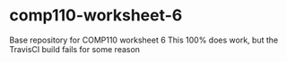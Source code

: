 # comp110-worksheet-6
Base repository for COMP110 worksheet 6
This 100% does work, but the TravisCI build fails for some reason
